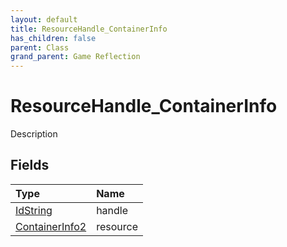 ```yaml
---
layout: default
title: ResourceHandle_ContainerInfo
has_children: false
parent: Class
grand_parent: Game Reflection
---
```

# ResourceHandle_ContainerInfo
Description 

## Fields

| Type | Name |
|:----------|:--------------|
| [IdString](/riftbreaker-wiki/docs/game-reflection/components/id_string/) | handle |
| [ContainerInfo2](/riftbreaker-wiki/docs/game-reflection/components/container_info2/) | resource |

